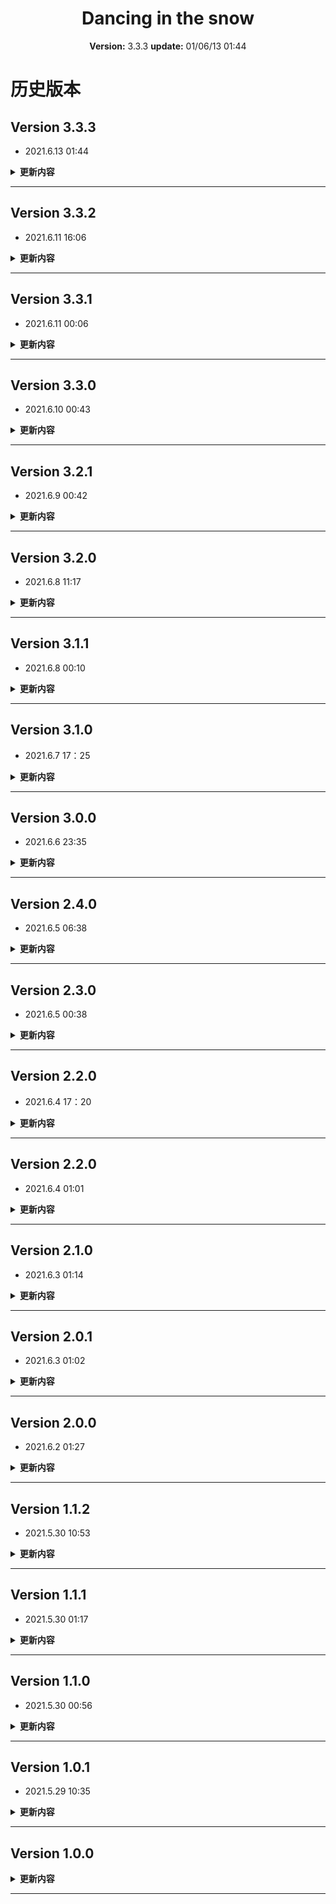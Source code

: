 

<center>

# Dancing in the snow
**Version:** 3.3.3
**update:** 01/06/13 01:44

</center>

# 历史版本

## Version 3.3.3

- 2021.6.13 01:44

<details>
  <summary><strong>更新内容</strong></summary>

- 除开后台管理系统，大概是竣工了，待测试
</details>

---

## Version 3.3.2

- 2021.6.11 16:06

<details>
  <summary><strong>更新内容</strong></summary>

- 还是没能处理掉3.3.1中遇到的问题，打算忽略以后再想办法
- 该版本完成了主页分页显示文章内容
  - 遇到的新问题是，换页时会刷新页面
  - 但由于主页有一个封面的缘故，刷新界面后的阅读体验并不好
  - 初步的设想是，主页不再设置分页，只显示部分文章。并新建一个页面，用来分页显示所有的文章。
</details>

---

## Version 3.3.1

- 2021.6.11 00:06

<details>
  <summary><strong>更新内容</strong></summary>

- 现在完成了文章的创建、浏览和编辑
- 但是遇到一个新的问题
  - 由于当前访问的文章id，保存在session中
  - 所以如果打开多篇文章，则会改变session中对文章id的记录
  - 如果对页面进行刷新，则会呈现到最新一篇文章的内容
</details>

---

## Version 3.3.0

- 2021.6.10 00:43

<details>
  <summary><strong>更新内容</strong></summary>

- 写文章
  - 新文章禁用了”保存文章“的按钮
  - 发布之后进入文章页面，完成了页面的渲染，右下有该篇文章的编辑按钮
- 编辑文章
  - php部分还没写，先睡觉
</details>

---

## Version 3.2.1

- 2021.6.9 00:42

<details>
  <summary><strong>更新内容</strong></summary>

- 设置了非管理员禁用按键
  - ctrl + u
  - F12
  - 鼠标右键
- 增加了主页的滚动效果
</details>

----

## Version 3.2.0

- 2021.6.8 11:17

<details>
  <summary><strong>更新内容</strong></summary>

- 修改页面基本完成
- 设置密码框不能输入空格
- 登录、注册、修改需要响应时间，设置了按钮点击之后短暂的时间不能重复点击
- 增加了警告页面，针对在用户页面退出了账号
- 修改edit页面的ctrl + s保存编辑框内容
</details>

---

## Version 3.1.1

- 2021.6.8 00:10

<details>
  <summary><strong>更新内容</strong></summary>

- 注册页面
  - 增加对userid数字的判断，以及传参时去除前导零
- 修改页面
  - 做了一点点，没完。困了先睡
</details>

---

## Version 3.1.0

- 2021.6.7 17：25

<details>
  <summary><strong>更新内容</strong></summary>

- 可以注册了！
</details>

---

## Version 3.0.0

- 2021.6.6 23:35

<details>
  <summary><strong>更新内容</strong></summary>

- 设置了session检查用户的登录状态
- 简单设置了'basic.js'用来改变不同登录状态下的导航栏
- 开始连接数据判断登录
</details>

---

## Version 2.4.0

- 2021.6.5 06:38

<details>
  <summary><strong>更新内容</strong></summary>

- 新增`modify`页面雏形
- 修改navigation
</details>

---

## Version 2.3.0

- 2021.6.5 00:38


<details>
  <summary><strong>更新内容</strong></summary>

- 新增`login`页面雏形
</details>

---

## Version 2.2.0

- 2021.6.4 17：20


<details>
  <summary><strong>更新内容</strong></summary>

- 取消'edit.css'的全部元素的溢出隐藏 —— 实测发现会禁用md编辑器的编辑
- 取消`#navigation`的溢出隐藏 —— 直接把下拉列表给隐藏了可还行
- 将nav栏的DS点击设为返回页面顶部
- 注册页面的雏形，还有一些校验状态没搞

</details>

---

## Version 2.2.0

- 2021.6.4 01:01

<details>
  <summary><strong>更新内容</strong></summary>

- `edit.html`页面
  - 调好css未设其他js和后端连接
  - 对顶部设有媒体查询
- `input`设置了对焦样式

</details>

---

## Version 2.1.0

- 2021.6.3 01:14

<details>
  <summary><strong>更新内容</strong></summary>

- 对文章页面的呈现文章部分添加了媒体查询
- edit页面雏形

</details>

---

## Version 2.0.1

- 2021.6.3 01:02

<details>
  <summary><strong>更新内容</strong></summary>

- 文章页面
  - 新增页头，包含视差滚动的背景、标题、作者
  - 动态添加文章内容详见`article.html`下的js部分
  - 勉强对页头部分设置了媒体查询
</details>

---

## Version 2.0.0

- 2021.6.2 01:27

<details>
  <summary><strong>更新内容</strong></summary>

- 主页样式
  - 添加了背景图片
  - 更改了一些容器的颜色
- `artilce.html`
  - 尝试从主页链接到文章页，并传递`article_id`参数
- simplemde
  - markdown编辑器
  - `simplemde-1.11.2.min.css`
  - `simplemde-1.11.2.min.js`
- markdown渲染
  - `parser.js`
</details>

---


## Version 1.1.2 
- 2021.5.30 10:53

<details>
  <summary><strong>更新内容</strong></summary>

- 课程设计书`book.html`
</details>

----

## Version 1.1.1

- 2021.5.30 01:17

<details>
  <summary><strong>更新内容</strong></summary>

- `preview.css`
  - 将`#preview`的`margin-top`改为`padding`，使得锚点跳转时不遮盖
- `style.css`
  - 修改了导航栏左边logo的鼠标悬浮区域
</details>

----

## Version 1.1.0

- 2021.5.30 00:56

<details>
  <summary><strong>更新内容</strong></summary>

- 中间主体呈现文章摘要
  - 图片大小设为父级的80%等比缩放
  - 修改了`#preview`的`margin-top`，使得离导航狼更远一些
- 页面中的平滑滚动
  - 引入插件`smooth-scroll.js`，并在`scroll.js`中对其进行初始化，实现页面内的锚点跳转为滚动方式
- 导航栏
  - 导航狼的列表里姑且先放了登录注册等字和图标
</details>

----

## Version 1.0.1

- 2021.5.29 10:35

<details>
  <summary><strong>更新内容</strong></summary>

- 中间主体呈现文章摘要
  - 改掉原先的左右浮动，改用栅格系统
  - 大屏幕坐图右文，小屏幕上图下文
  - <font color="red">出现的问题的，图片部分的悬浮效果，悬浮范围不稳定</font>
</details>

----

## Version 1.0.0

<details>
  <summary><strong>更新内容</strong></summary>

- 主页封面
  - 基本算是完工，左边栏为作品信息，右边栏是一张背景
  - 载入时有一个加载的动画，然后真个屏幕显示封面
  - 很多内容采用了`wow`和`animate`的入场动效
- 顶部导航栏
  - 暂时只有一个logo返回页面顶部
- 中间主体呈现文章摘要
  - 只做了个样子
  - 图片悬浮效果
  - 摘要还不知道怎么处理，暂时设定文字区域溢出隐藏
- 页脚
  - 信息一栏和版权一栏
  - 基本算是完工，不再大改
- 页面上尝试了滚动视差的图片，还在试验阶段

</details>

----
